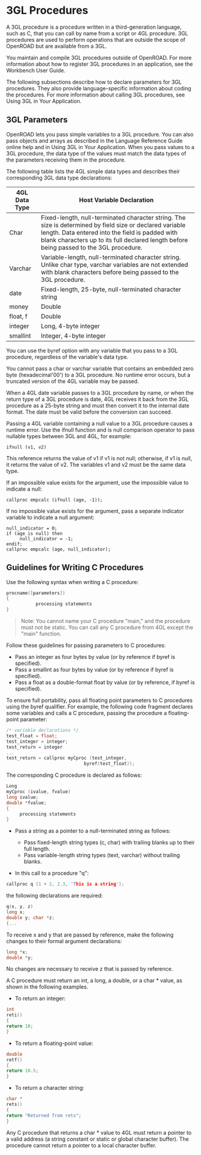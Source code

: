 # 3GL Procedures

A 3GL procedure is a procedure written in a third-generation language, such as C, that you can call by name from a script or 4GL procedure. 3GL procedures are used to perform operations that are outside the scope of OpenROAD but are available from a 3GL.

You maintain and compile 3GL procedures outside of OpenROAD. For more information about how to register 3GL procedures in an application, see the Workbench User Guide.

The following subsections describe how to declare parameters for 3GL procedures. They also provide language-specific information about coding the procedures. For more information about calling 3GL procedures, see Using 3GL in Your Application.

## 3GL Parameters

OpenROAD lets you pass simple variables to a 3GL procedure. You can also pass objects and arrays as described in the Language Reference Guide online help and in Using 3GL in Your Application. When you pass values to a 3GL procedure, the data type of the values must match the data types of the parameters receiving them in the procedure.

The following table lists the 4GL simple data types and describes their corresponding 3GL data type declarations:

| 4GL Data Type | Host Variable Declaration |
|---------------|---------------------------|
| Char | Fixed-length, null-terminated character string. The size is determined by field size or declared variable length. Data entered into the field is padded with blank characters up to its full declared length before being passed to the 3GL procedure. |
| Varchar | Variable-length, null-terminated character string. Unlike char type, varchar variables are not extended with blank characters before being passed to the 3GL procedure. |
| date | Fixed-length, 25-byte, null-terminated character string |
| money | Double |
| float, f | Double |
| integer | Long, 4-byte integer |
| smallint | Integer, 4-byte integer |

You can use the byref option with any variable that you pass to a 3GL procedure, regardless of the variable's data type.

You cannot pass a char or varchar variable that contains an embedded zero byte (hexadecimal'00') to a 3GL procedure. No runtime error occurs, but a truncated version of the 4GL variable may be passed.

When a 4GL date variable passes to a 3GL procedure by name, or when the return type of a 3GL procedure is date, 4GL receives it back from the 3GL procedure as a 25-byte string and must then convert it to the internal date format. The date must be valid before the conversion can succeed.

Passing a 4GL variable containing a null value to a 3GL procedure causes a runtime error. Use the ifnull function and is null comparison operator to pass nullable types between 3GL and 4GL, for example:

```
ifnull (v1, v2)
```

This reference returns the value of v1 if v1 is not null; otherwise, if v1 is null, it returns the value of v2. The variables v1 and v2 must be the same data type.

If an impossible value exists for the argument, use the impossible value to indicate a null:

```
callproc empcalc (ifnull (age, -1));
```

If no impossible value exists for the argument, pass a separate indicator variable to indicate a null argument:

```
null_indicator = 0;
if (age is null) then
     null_indicator = -1;
endif;
callproc empcalc (age, null_indicator);
```

## Guidelines for Writing C Procedures

Use the following syntax when writing a C procedure:

```c
procname([parameters])
{
           processing statements
}
```

> Note: You cannot name your C procedure "main," and the procedure must not be static. You can call any C procedure from 4GL except the "main" function.

Follow these guidelines for passing parameters to C procedures:

- Pass an integer as four bytes by value (or by reference if byref is specified).
- Pass a smallint as four bytes by value (or by reference if byref is specified).
- Pass a float as a double-format float by value (or by reference, if byref is specified).

To ensure full portability, pass all floating point parameters to C procedures using the byref qualifier. For example, the following code fragment declares some variables and calls a C procedure, passing the procedure a floating-point parameter:

```c
/* variable declarations */
test_float = float;
test_integer = integer;
test_return = integer
...
test_return = callproc myCproc (test_integer,
                             byref(test_float));
```

The corresponding C procedure is declared as follows:

```c
Long
myCproc (ivalue, fvalue)
long ivalue;
double *fvalue;
{
     processing statements
}
```

- Pass a string as a pointer to a null-terminated string as follows:
  - Pass fixed-length string types (c, char) with trailing blanks up to their full length.
  - Pass variable-length string types (text, varchar) without trailing blanks.

- In this call to a procedure "q":

```c
callproc q (1 + 2, 2.3, 'This is a string');
```

the following declarations are required:

```c
q(x, y, z)
long x;
double y; char *z;
{...
```

To receive x and y that are passed by reference, make the following changes to their formal argument declarations:

```c
long *x;
double *y;
```

No changes are necessary to receive z that is passed by reference.

A C procedure must return an int, a long, a double, or a char * value, as shown in the following examples.

- To return an integer:

```c
int
reti()
{
return 10;
}
```

- To return a floating-point value:

```c
double
retf()
{
return 10.5;
}
```

- To return a character string:

```c
char *
rets()
{
return "Returned from rets";
}
```

Any C procedure that returns a char * value to 4GL must return a pointer to a valid address (a string constant or static or global character buffer). The procedure cannot return a pointer to a local character buffer.
